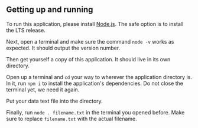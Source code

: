 ## Getting up and running

To run this application, please install [Node.js](https://nodejs.org). The safe
option is to install the LTS release.

Next, open a terminal and make sure the command `node -v` works as expected. It
should output the version number.

Then get yourself a copy of this application. It should live in its own
directory.

Open up a terminal and `cd` your way to wherever the application directory is.
In it, run `npm i` to install the application's dependencies. Do not close the
terminal yet, we need it again.

Put your data text file into the directory.

Finally, run `node . filename.txt` in the terminal you opened before. Make sure
to replace `filename.txt` with the actual filename.
